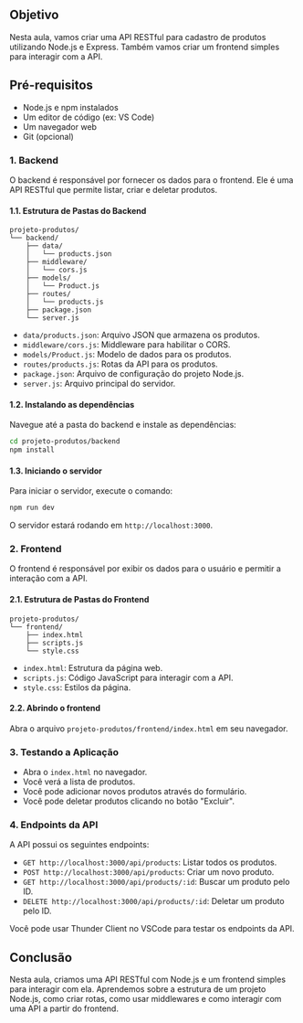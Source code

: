 ## Objetivo

Nesta aula, vamos criar uma API RESTful para cadastro de produtos utilizando
Node.js e Express. Também vamos criar um frontend simples para interagir com a API.

## Pré-requisitos

- Node.js e npm instalados
- Um editor de código (ex: VS Code)
- Um navegador web
- Git (opcional)


### 1. Backend 

O backend é responsável por fornecer os dados para o frontend. 
Ele é uma API RESTful que permite listar, criar e deletar produtos.

#### 1.1. Estrutura de Pastas do Backend

```
projeto-produtos/
└── backend/
    ├── data/
    │   └── products.json
    ├── middleware/
    │   └── cors.js
    ├── models/
    │   └── Product.js
    ├── routes/
    │   └── products.js
    ├── package.json
    └── server.js
```

- `data/products.json`: Arquivo JSON que armazena os produtos.
- `middleware/cors.js`: Middleware para habilitar o CORS.
- `models/Product.js`: Modelo de dados para os produtos.
- `routes/products.js`: Rotas da API para os produtos.
- `package.json`: Arquivo de configuração do projeto Node.js.
- `server.js`: Arquivo principal do servidor.

#### 1.2. Instalando as dependências

Navegue até a pasta do backend e instale as dependências:

```bash
cd projeto-produtos/backend
npm install
```

#### 1.3. Iniciando o servidor

Para iniciar o servidor, execute o comando:

```bash
npm run dev
```

O servidor estará rodando em `http://localhost:3000`.

### 2. Frontend

O frontend é responsável por exibir os dados para o usuário e permitir a 
interação com a API.

#### 2.1. Estrutura de Pastas do Frontend

```
projeto-produtos/
└── frontend/
    ├── index.html
    ├── scripts.js
    └── style.css
```

- `index.html`: Estrutura da página web.
- `scripts.js`: Código JavaScript para interagir com a API.
- `style.css`: Estilos da página.

#### 2.2. Abrindo o frontend

Abra o arquivo `projeto-produtos/frontend/index.html` em seu navegador.

### 3. Testando a Aplicação

- Abra o `index.html` no navegador.
- Você verá a lista de produtos.
- Você pode adicionar novos produtos através do formulário.
- Você pode deletar produtos clicando no botão "Excluir".

### 4. Endpoints da API

A API possui os seguintes endpoints:

- `GET http://localhost:3000/api/products`: Listar todos os produtos.
- `POST http://localhost:3000/api/products`: Criar um novo produto.
- `GET http://localhost:3000/api/products/:id`: Buscar um produto pelo ID.
- `DELETE http://localhost:3000/api/products/:id`: Deletar um produto pelo ID.

Você pode usar Thunder Client no VSCode para testar os endpoints da API.

## Conclusão

Nesta aula, criamos uma API RESTful com Node.js e 
um frontend simples para interagir com ela. Aprendemos sobre a 
estrutura de um projeto Node.js, como criar rotas, como usar middlewares e 
como interagir com uma API a partir do frontend.